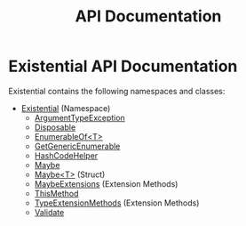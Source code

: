 ﻿---
uid: index.md
title: API Documentation
---
# Existential API Documentation

Existential contains the following namespaces and classes:

* [Existential](xref:Existential) (Namespace)
    * [ArgumentTypeException](xref:Existential.ArgumentTypeException)
    * [Disposable](xref:Existential.Disposable)
    * [EnumerableOf&lt;T&gt;](xref:Existential.EnumerableOf`1)
    * [GetGenericEnumerable](xref:Existential.GetGenericEnumerable)
    * [HashCodeHelper](xref:Existential.HashCodeHelper)
    * [Maybe](xref:Existential.Maybe)
    * [Maybe&lt;T&gt;](xref:Existential.Maybe`1) (Struct)
    * [MaybeExtensions](xref:Existential.MaybeExtensions) (Extension Methods)
    * [ThisMethod](xref:Existential.ThisMethod)
    * [TypeExtensionMethods](xref:Existential.TypeExtensionMethods) (Extension Methods)
    * [Validate](xref:Existential.Validate)
